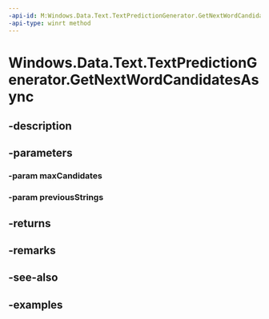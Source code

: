 ```yaml
---
-api-id: M:Windows.Data.Text.TextPredictionGenerator.GetNextWordCandidatesAsync(System.UInt32,Windows.Foundation.Collections.IIterable{System.String})
-api-type: winrt method
---
```


<!-- Method syntax.
public IAsyncOperation<IVectorView<string>> TextPredictionGenerator.GetNextWordCandidatesAsync(UInt32 maxCandidates, IIterable<String> previousStrings)
-->

# Windows.Data.Text.TextPredictionGenerator.GetNextWordCandidatesAsync

## -description

## -parameters
### -param maxCandidates

### -param previousStrings

## -returns

## -remarks

## -see-also

## -examples

